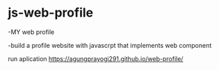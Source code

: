 # js-web-profile
-MY web profile

-build a profile website with javascrpt that implements web component


run aplication https://agungprayogi291.github.io/web-profile/
